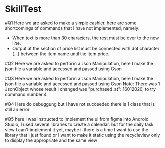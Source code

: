 # SkillTest


#Q1
Here we are asked to make a simple cashier, here are some shortcomings of commands that I have not implemented, namely:
 - When text is more than 30 characters, the rest must be over to the new line.
 - Output at the section of price list must be connected with dot character (...) between the item name until the item price.

#Q2
Here we are asked to perform a Json Manipulation, here I make the json file a variable and accessed and passed using Gson

#Q3
Here we are asked to perform a Json Manipulation, here I make the json file a variable and accessed and passed using Gson
Note: There was 1 JsonObject whose result I changed was "purchased_at": 16012020,
to try command number 4

#Q4
Here do debuggung but I have not succeeded there is 1 class that is still an error

#Q5
here I was instructed to implement the ui from figma into Android Studio, I used several libraries to create a calendar.
but for the daily task view I can't implement it yet, maybe if there is a time I want to use the library that I just found or I want to make it static using the recycleview only to display the appropriate and the same view
